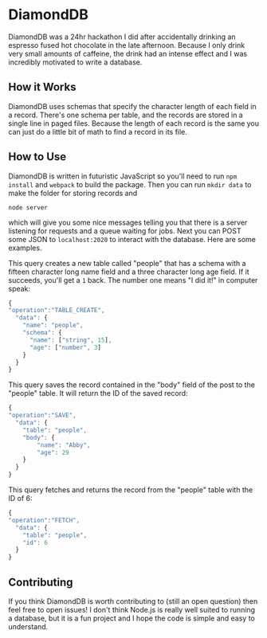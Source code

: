 DiamondDB
=========
DiamondDB was a 24hr hackathon I did after accidentally drinking an espresso fused hot chocolate in the late afternoon. Because I only drink very small amounts of caffeine, the drink had an intense effect and I was incredibly motivated to write a database.

How it Works
------------
DiamondDB uses schemas that specify the character length of each field in a record. There's one schema per table, and the records are stored in a single line in paged files. Because the length of each record is the same you can just do a little bit of math to find a record in its file.

How to Use
----------
DiamondDB is written in futuristic JavaScript so you'll need to run
`npm install`
and
`webpack`
to build the package. Then you can run `mkdir data` to make the folder for storing records and
```shell
node server
```
which will give you some nice messages telling you that there is a server listening for requests and a queue waiting for jobs. Next you can POST some JSON to `localhost:2020` to interact with the database. Here are some examples.

This query creates a new table called "people" that has a schema with a fifteen character long name field and a three character long age field. If it succeeds, you'll get a `1` back. The number one means "I did it!" in computer speak:
```javascript
{
"operation":"TABLE_CREATE",
  "data": {
    "name": "people",
    "schema": {
      "name": ["string", 15],
      "age": ["number", 3]
    }
  }
}
```

This query saves the record contained in the "body" field of the post to the "people" table. It will return the ID of the saved record:
```javascript
{
"operation":"SAVE",
  "data": {
  	"table": "people",
  	"body": {
  		"name": "Abby",
  		"age": 29
  	}
  }
}
```

This query fetches and returns the record from the "people" table with the ID of 6:
```javascript
{
"operation":"FETCH",
  "data": {
	"table": "people",
	"id": 6
  }
}
```

Contributing
------------
If you think DiamondDB is worth contributing to (still an open question) then feel free to open issues! I don't think Node.js is really well suited to running a database, but it is a fun project and I hope the code is simple and easy to understand.
